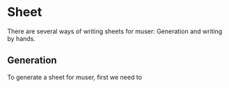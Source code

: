 # Sheet

There are several ways of writing sheets for muser: Generation and writing by hands.

## Generation

To generate a sheet for muser, first we need to 
